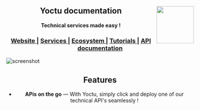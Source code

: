<h2 align="center">Yoctu documentation <img height="100" width="100" align="right" src="https://www.yoctu.com/wp-content/themes/yoctu/images/logo.svg">
</h2>

<div align="center">
  <strong>Technical services made easy !</strong>
</div>


<div align="center">
  <h3>
    <a href="https://yoctu.com">
      Website
    </a>
    <span> | </span>
    <a href="#">
      Services
    </a>
    <span> | </span>
    <a href="#">
      Ecosystem
    </a>
    <span> | </span>
    <!-- <a href="https://github.com/trainyard/choo-cli"> -->
    <!--   CLI -->
    <!-- </a> -->
    <!-- <span> | </span> -->
    <a href="#">
      Tutorials
    </a>   
    <span> | </span>
    <a href="https://apidoc.yoctu.com/">
      API documentation
    </a>
  </h3>
</div>


![screenshot](http://g.recordit.co/643YqCjhBJ.gif)

<div align="center">
  
Features
------------

* **APis on the go** — With Yoctu, simply click and deploy one of our technical API's seamlessly ! 
 
</div>
